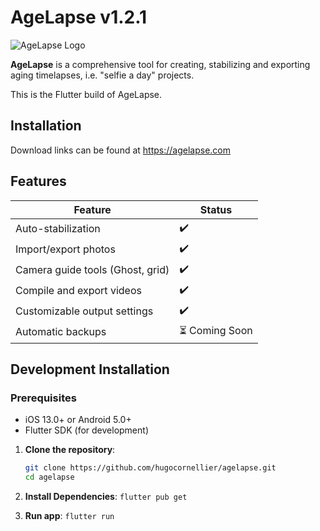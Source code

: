 # AgeLapse v1.2.1

![AgeLapse Logo](https://i.imgur.com/lfC2Y4y.png)

**AgeLapse** is a comprehensive tool for creating, stabilizing and exporting aging timelapses, i.e. "selfie a day" projects.  

This is the Flutter build of AgeLapse.

## Installation

Download links can be found at https://agelapse.com

## Features

| Feature                      | Status         |
|------------------------------|----------------|
| Auto-stabilization           | ✔️             |
| Import/export photos         | ✔️             |
| Camera guide tools (Ghost, grid)     | ✔️             |
| Compile and export videos    | ✔️             |
| Customizable output settings | ✔️             |
| Automatic backups            | ⏳ Coming Soon |


## Development Installation

### Prerequisites

- iOS 13.0+ or Android 5.0+
- Flutter SDK (for development)

1. **Clone the repository**:
   ```sh
   git clone https://github.com/hugocornellier/agelapse.git
   cd agelapse
   ```

2. **Install Dependencies**:
   ```flutter pub get```

3. **Run app**:
   ```flutter run```
